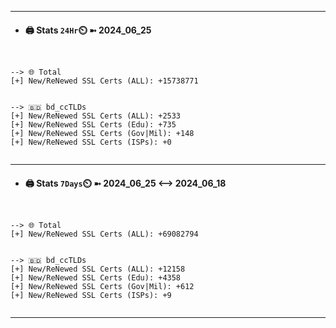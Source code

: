

---
- #### 🖨️ **Stats** `24Hr`⏲️ ➼ 2024_06_25
```console


--> 🌐 Total
[+] New/ReNewed SSL Certs (ALL): +15738771


--> 🇧🇩 bd_ccTLDs
[+] New/ReNewed SSL Certs (ALL): +2533
[+] New/ReNewed SSL Certs (Edu): +735
[+] New/ReNewed SSL Certs (Gov|Mil): +148
[+] New/ReNewed SSL Certs (ISPs): +0


```

---
- #### 🖨️ **Stats** `7Days`⏲️ ➼ 2024_06_25 <--> 2024_06_18
```console


--> 🌐 Total
[+] New/ReNewed SSL Certs (ALL): +69082794


--> 🇧🇩 bd_ccTLDs
[+] New/ReNewed SSL Certs (ALL): +12158
[+] New/ReNewed SSL Certs (Edu): +4358
[+] New/ReNewed SSL Certs (Gov|Mil): +612
[+] New/ReNewed SSL Certs (ISPs): +9


```

---

